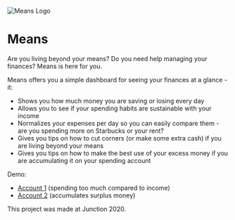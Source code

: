 

![Means Logo](https://i.imgur.com/ntGpoj2.png)

# Means


Are you living beyond your means? Do you need help managing your finances? Means is here for you. 

Means offers you a simple dashboard for seeing your finances at a glance - it:

- Shows you how much money you are saving or losing every day
- Allows you to see if your spending habits are sustainable with your income
- Normalizes your expenses per day so you can easily compare them - are you spending more on Starbucks or your rent?
- Gives you tips on how to cut corners (or make some extra cash) if you are living beyond your means
- Gives you tips on how to make the best use of your excess money if you are accumulating it on your spending account

Demo: 

- [Account 1](https://means-app.herokuapp.com/dashboard/7994282221997100) (spending too much compared to income)
- [Account 2](https://means-app.herokuapp.com/dashboard/447934179520357) (accumulates surplus money)


This project was made at Junction 2020.
